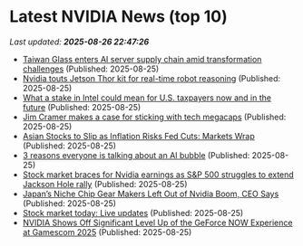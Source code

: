 # Latest NVIDIA News (top 10)
_Last updated: **2025-08-26 22:47:26**_

- [Taiwan Glass enters AI server supply chain amid transformation challenges](https://www.digitimes.com/news/a20250825PD223/taiwan-ai-server-fiberglass-cloth-supply-chain-materials.html) (Published: 2025-08-25)
- [Nvidia touts Jetson Thor kit for real-time robot reasoning](https://www.theregister.com/2025/08/25/nvidia_touts_jetson_thor_kit/) (Published: 2025-08-25)
- [What a stake in Intel could mean for U.S. taxpayers now and in the future](https://www.nbcnews.com/business/business-news/us-taxpayers-stake-intel-what-it-means-now-future-rcna226956) (Published: 2025-08-25)
- [Jim Cramer makes a case for sticking with tech megacaps](https://www.cnbc.com/2025/08/25/jim-cramer-stick-with-tech-nvidia-nasdaq.html) (Published: 2025-08-25)
- [Asian Stocks to Slip as Inflation Risks Fed Cuts: Markets Wrap](https://financialpost.com/pmn/business-pmn/asian-stocks-to-slip-as-inflation-risks-fed-cuts-markets-wrap) (Published: 2025-08-25)
- [3 reasons everyone is talking about an AI bubble](https://www.businessinsider.com/why-ai-bubble-meta-sam-altman-mit-report-2025-8) (Published: 2025-08-25)
- [Stock market braces for Nvidia earnings as S&P 500 struggles to extend Jackson Hole rally](https://biztoc.com/x/7c92a60e2e57e8bf) (Published: 2025-08-25)
- [Japan’s Niche Chip Gear Makers Left Out of Nvidia Boom, CEO Says](https://biztoc.com/x/0e8ae636d43335d1) (Published: 2025-08-25)
- [Stock market today: Live updates](https://www.cnbc.com/2025/08/25/stock-market-today-live-updates.html) (Published: 2025-08-25)
- [NVIDIA Shows Off Significant Level Up of the GeForce NOW Experience at Gamescom 2025](https://wccftech.com/nvidia-shows-off-significant-level-up-of-the-geforce-now-experience-at-gamescom-2025/) (Published: 2025-08-25)
